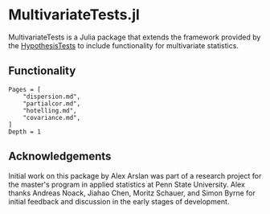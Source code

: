 # MultivariateTests.jl

MultivariateTests is a Julia package that extends the framework provided by the
[HypothesisTests](https://github.com/JuliaStats/HypothesisTests.jl) to include
functionality for multivariate statistics.

## Functionality

```@contents
Pages = [
    "dispersion.md",
    "partialcor.md",
    "hotelling.md",
    "covariance.md",
]
Depth = 1
```

## Acknowledgements

Initial work on this package by Alex Arslan was part of a research project for
the master's program in applied statistics at Penn State University.
Alex thanks Andreas Noack, Jiahao Chen, Moritz Schauer, and Simon Byrne for
initial feedback and discussion in the early stages of development.
